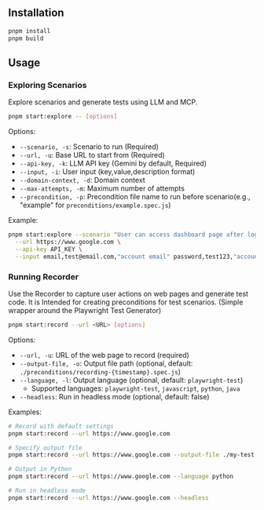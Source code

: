 ## Installation

```bash
pnpm install
pnpm build
```

## Usage

### Exploring Scenarios

Explore scenarios and generate tests using LLM and MCP.

```bash
pnpm start:explore -- [options]
```

Options:
- `--scenario, -s`: Scenario to run (Required)
- `--url, -u`: Base URL to start from (Required)
- `--api-key, -k`: LLM API key (Gemini by default, Required)
- `--input, -i`: User input (key,value,description format)
- `--domain-context, -d`: Domain context
- `--max-attempts, -m`: Maximum number of attempts
- `--precondition, -p`: Precondition file name to run before scenario(e.g., "example" for `preconditions/example.spec.js`)

Example:
```bash
pnpm start:explore --scenario "User can access dashboard page after login" \
  --url https://www.google.com \
  --api-key API_KEY \
  --input email,test@email.com,"account email" password,test123,"account password"
```

### Running Recorder

Use the Recorder to capture user actions on web pages and generate test code.
It is Intended for creating preconditions for test scenarios.
(Simple wrapper around the Playwright Test Generator)

```bash
pnpm start:record --url <URL> [options]
```

Options:
- `--url, -u`: URL of the web page to record (required)
- `--output-file, -o`: Output file path (optional, default: `./preconditions/recording-{timestamp}.spec.js`)
- `--language, -l`: Output language (optional, default: `playwright-test`)
    - Supported languages: `playwright-test`, `javascript`, `python`, `java`
- `--headless`: Run in headless mode (optional, default: false)

Examples:
```bash
# Record with default settings
pnpm start:record --url https://www.google.com

# Specify output file
pnpm start:record --url https://www.google.com --output-file ./my-test.spec.js

# Output in Python
pnpm start:record --url https://www.google.com --language python

# Run in headless mode
pnpm start:record --url https://www.google.com --headless
```